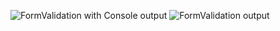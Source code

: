 ![FormValidation with Console output](https://user-images.githubusercontent.com/79982684/114043316-0936a280-983b-11eb-809a-54cb703ac9a0.PNG)
![FormValidation output](https://user-images.githubusercontent.com/79982684/114043230-f3c17880-983a-11eb-939f-cca808aef84e.png)


